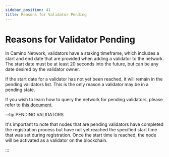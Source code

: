 ```yaml
---
sidebar_position: 41
title: Reasons for Validator Pending
---
```


# Reasons for Validator Pending

In Camino Network, validators have a staking timeframe, which includes a start and end date that
are provided when adding a validator to the network. The start date must be at least 20 seconds
into the future, but can be any date desired by the validator owner.

If the start date for a validator has not yet been reached, it will remain in the pending validators
list. This is the only reason a validator may be in a pending state.

If you wish to learn how to query the network for pending validators,
please refer to [this document](/guides/add-validator-with-curl#check-pending-validators).

:::tip PENDING VALIDATORS

It's important to note that nodes that are pending validators have completed the registration process
but have not yet reached the specified start time that was set during registration. Once the start time
is reached, the node will be activated as a validator on the blockchain.

:::
